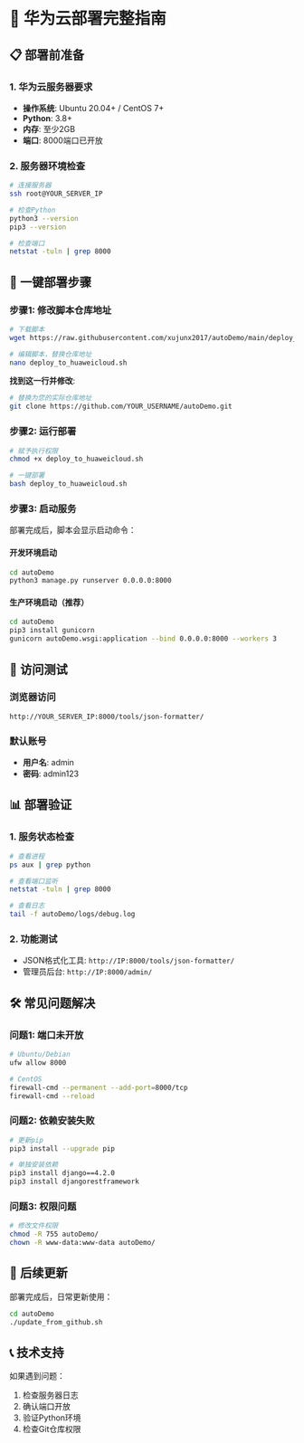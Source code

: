 # 🚀 华为云部署完整指南

## 📋 部署前准备

### 1. 华为云服务器要求
- **操作系统**: Ubuntu 20.04+ / CentOS 7+
- **Python**: 3.8+
- **内存**: 至少2GB
- **端口**: 8000端口已开放

### 2. 服务器环境检查
```bash
# 连接服务器
ssh root@YOUR_SERVER_IP

# 检查Python
python3 --version
pip3 --version

# 检查端口
netstat -tuln | grep 8000
```

## 🎯 一键部署步骤

### 步骤1: 修改脚本仓库地址
```bash
# 下载脚本
wget https://raw.githubusercontent.com/xujunx2017/autoDemo/main/deploy_to_huaweicloud.sh

# 编辑脚本，替换仓库地址
nano deploy_to_huaweicloud.sh
```

**找到这一行并修改**:
```bash
# 替换为您的实际仓库地址
git clone https://github.com/YOUR_USERNAME/autoDemo.git
```

### 步骤2: 运行部署
```bash
# 赋予执行权限
chmod +x deploy_to_huaweicloud.sh

# 一键部署
bash deploy_to_huaweicloud.sh
```

### 步骤3: 启动服务
部署完成后，脚本会显示启动命令：

#### 开发环境启动
```bash
cd autoDemo
python3 manage.py runserver 0.0.0.0:8000
```

#### 生产环境启动（推荐）
```bash
cd autoDemo
pip3 install gunicorn
gunicorn autoDemo.wsgi:application --bind 0.0.0.0:8000 --workers 3
```

## 🔧 访问测试

### 浏览器访问
```
http://YOUR_SERVER_IP:8000/tools/json-formatter/
```

### 默认账号
- **用户名**: admin
- **密码**: admin123

## 📊 部署验证

### 1. 服务状态检查
```bash
# 查看进程
ps aux | grep python

# 查看端口监听
netstat -tuln | grep 8000

# 查看日志
tail -f autoDemo/logs/debug.log
```

### 2. 功能测试
- JSON格式化工具: `http://IP:8000/tools/json-formatter/`
- 管理员后台: `http://IP:8000/admin/`

## 🛠️ 常见问题解决

### 问题1: 端口未开放
```bash
# Ubuntu/Debian
ufw allow 8000

# CentOS
firewall-cmd --permanent --add-port=8000/tcp
firewall-cmd --reload
```

### 问题2: 依赖安装失败
```bash
# 更新pip
pip3 install --upgrade pip

# 单独安装依赖
pip3 install django==4.2.0
pip3 install djangorestframework
```

### 问题3: 权限问题
```bash
# 修改文件权限
chmod -R 755 autoDemo/
chown -R www-data:www-data autoDemo/
```

## 🔄 后续更新

部署完成后，日常更新使用：
```bash
cd autoDemo
./update_from_github.sh
```

## 📞 技术支持

如果遇到问题：
1. 检查服务器日志
2. 确认端口开放
3. 验证Python环境
4. 检查Git仓库权限